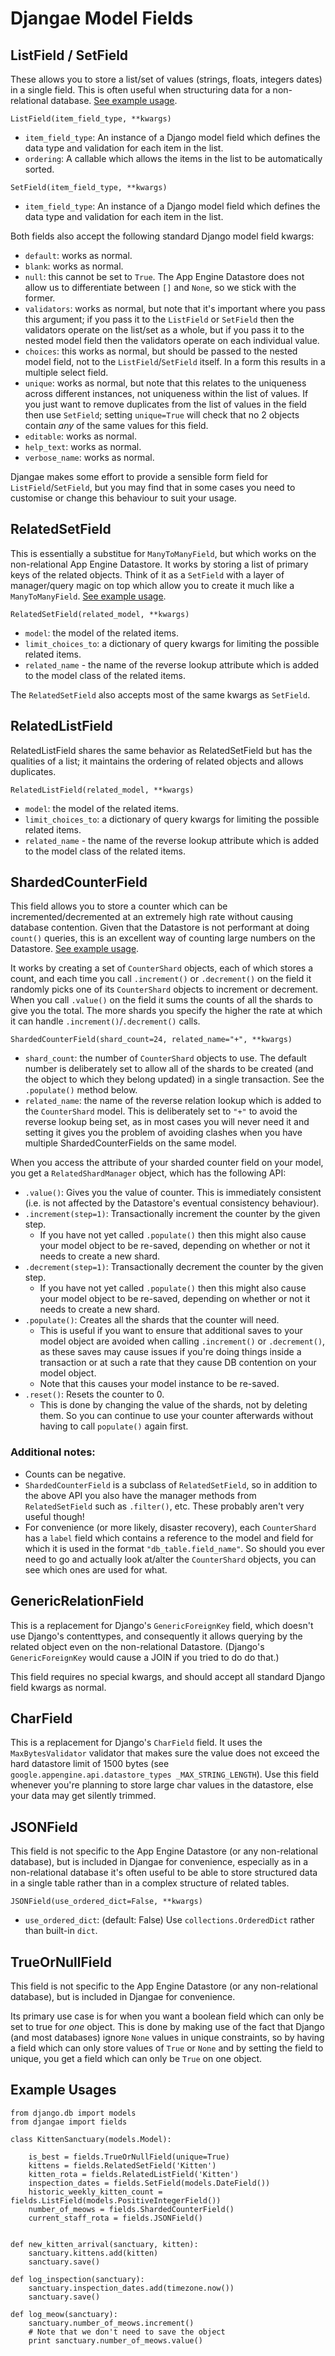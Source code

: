 # Djangae Model Fields

## ListField / SetField

These allows you to store a list/set of values (strings, floats, integers dates) in a single field.
This is often useful when structuring data for a non-relational database. [See example usage](fields.md#example-usages).

```ListField(item_field_type, **kwargs)```


* `item_field_type`: An instance of a Django model field which defines the data type and validation for each item in the list.
* `ordering`: A callable which allows the items in the list to be automatically sorted.


```SetField(item_field_type, **kwargs)```

* `item_field_type`: An instance of a Django model field which defines the data type and validation for each item in the list.


Both fields also accept the following standard Django model field kwargs:

* `default`: works as normal.
* `blank`: works as normal.
* `null`: this cannot be set to `True`.  The App Engine Datastore does not allow us to differentiate between `[]` and `None`, so we stick with the former.
* `validators`: works as normal, but note that it's important where you pass this argument; if you pass it to the `ListField` or `SetField` then the validators operate on the list/set as a whole, but if you pass it to the nested model field then the validators operate on each individual value.
* `choices`: this works as normal, but should be passed to the nested model field, not to the `ListField`/`SetField` itself.  In a form this results in a multiple select field.
* `unique`: works as normal, but note that this relates to the uniqueness across different instances, not uniqueness within the list of values.  If you just want to remove duplicates from the list of values in the field then use `SetField`; setting `unique=True` will check that no 2 objects contain *any* of the same values for this field.
* `editable`: works as normal.
* `help_text`: works as normal.
* `verbose_name`: works as normal.

Djangae makes some effort to provide a sensible form field for `ListField`/`SetField`, but you may find that in some cases you need to customise or change this behaviour to suit your usage.


## RelatedSetField

This is essentially a substitue for `ManyToManyField`, but which works on the non-relational App Engine Datastore.
It works by storing a list of primary keys of the related objects.  Think of it as a `SetField` with a layer of manager/query magic on top which allow you to create it much like a `ManyToManyField`. [See example usage](fields.md#example-usages).

```RelatedSetField(related_model, **kwargs)```

* `model`: the model of the related items.
* `limit_choices_to`: a dictionary of query kwargs for limiting the possible related items.
* `related_name` - the name of the reverse lookup attribute which is added to the model class of the related items.


The `RelatedSetField` also accepts most of the same kwargs as `SetField`.


## RelatedListField

RelatedListField shares the same behavior as RelatedSetField but has the qualities of a list; it maintains the ordering of related objects and allows duplicates.

```RelatedListField(related_model, **kwargs)```

* `model`: the model of the related items.
* `limit_choices_to`: a dictionary of query kwargs for limiting the possible related items.
* `related_name` - the name of the reverse lookup attribute which is added to the model class of the related items.


## ShardedCounterField

This field allows you to store a counter which can be incremented/decremented at an extremely high rate without causing database contention.  Given that the Datastore is not performant at doing `count()` queries, this is an excellent way of counting large numbers on the Datastore. [See example usage](fields.md#example-usages).

It works by creating a set of `CounterShard` objects, each of which stores a count, and each time you call `.increment()` or `.decrement()` on the field it randomly picks one of its `CounterShard` objects to increment or decrement.  When you call `.value()` on the field it sums the counts of all the shards to give you the total.  The more shards you specify the higher the rate at which it can handle `.increment()`/`.decrement()` calls.

```ShardedCounterField(shard_count=24, related_name="+", **kwargs)```

* `shard_count`: the number of `CounterShard` objects to use.  The default number is deliberately set to allow all of the shards to be created (and the object to which they belong updated) in a single transaction.  See the `.populate()` method below.
* `related_name`: the name of the reverse relation lookup which is added to the `CounterShard` model.  This is deliberately set to `"+"` to avoid the reverse lookup being set, as in most cases you will never need it and setting it gives you the problem of avoiding clashes when you have multiple ShardedCounterFields on the same model.

When you access the attribute of your sharded counter field on your model, you get a `RelatedShardManager` object, which has the following API:

* `.value()`: Gives you the value of counter.  This is immediately consistent (i.e. is not affected by the Datastore's eventual consistency behaviour).
* `.increment(step=1)`: Transactionally increment the counter by the given step.
    - If you have not yet called `.populate()` then this might also cause your model object to be re-saved, depending on whether or not it needs to create a new shard.
* `.decrement(step=1)`: Transactionally decrement the counter by the given step.
    - If you have not yet called `.populate()` then this might also cause your model object to be re-saved, depending on whether or not it needs to create a new shard.
* `.populate()`: Creates all the shards that the counter will need.
     - This is useful if you want to ensure that additional saves to your model object are avoided when calling `.increment()` or `.decrement()`, as these saves may cause issues if you're doing things inside a transaction or at such a rate that they cause DB contention on your model object.
     - Note that this causes your model instance to be re-saved.
* `.reset()`: Resets the counter to 0.
    - This is done by changing the value of the shards, not by deleting them.  So you can continue to use your counter afterwards without having to call `populate()` again first.


### Additional notes:

* Counts can be negative.
* `ShardedCounterField` is a subclass of `RelatedSetField`, so in addition to the above API you also have the manager methods from `RelatedSetField` such as `.filter()`, etc.  These probably aren't very useful though!
* For convenience (or more likely, disaster recovery), each `CounterShard` has a `label` field which contains a reference to the model and field for which it is used in the format `"db_table.field_name"`.  So should you ever need to go and actually look at/alter the `CounterShard` objects, you can see which ones are used for what.


## GenericRelationField

This is a replacement for Django's `GenericForeignKey` field, which doesn't use Django's contenttypes, and consequently it allows querying by the related object even on the non-relational Datastore.  (Django's `GenericForeignKey` would cause a JOIN if you tried to do do that.)

This field requires no special kwargs, and should accept all standard Django field kwargs as normal.

## CharField

This is a replacement for Django's `CharField` field. It uses the `MaxBytesValidator` validator that makes sure the value does not exceed the hard datastore limit of 1500 bytes (see `google.appengine.api.datastore_types _MAX_STRING_LENGTH`). Use this field whenever you're planning to store large char values in the datastore, else your data may get silently trimmed.

## JSONField

This field is not specific to the App Engine Datastore (or any non-relational database), but is included in Djangae for convenience, especially as in a non-relational database it's often useful to be able to store structured data in a single table rather than in a complex structure of related tables.

```JSONField(use_ordered_dict=False, **kwargs)```

* `use_ordered_dict`: (default: False) Use `collections.OrderedDict` rather than built-in `dict`.


## TrueOrNullField

This field is not specific to the App Engine Datastore (or any non-relational database), but is included in Djangae for convenience.

Its primary use case is for when you want a boolean field which can only be set to true for *one* object.  This is done by making use of the fact that Django (and most databases) ignore `None` values in unique constraints, so by having a field which can only store values of `True` or `None` and by setting the field to unique, you get a field which can only be `True` on one object.


## Example Usages


```
from django.db import models
from djangae import fields

class KittenSanctuary(models.Model):

    is_best = fields.TrueOrNullField(unique=True)
    kittens = fields.RelatedSetField('Kitten')
    kitten_rota = fields.RelatedListField('Kitten')
    inspection_dates = fields.SetField(models.DateField())
    historic_weekly_kitten_count = fields.ListField(models.PositiveIntegerField())
    number_of_meows = fields.ShardedCounterField()
    current_staff_rota = fields.JSONField()


def new_kitten_arrival(sanctuary, kitten):
    sanctuary.kittens.add(kitten)
    sanctuary.save()

def log_inspection(sanctuary):
    sanctuary.inspection_dates.add(timezone.now())
    sanctuary.save()

def log_meow(sanctuary):
    sanctuary.number_of_meows.increment()
    # Note that we don't need to save the object
    print sanctuary.number_of_meows.value()
```
